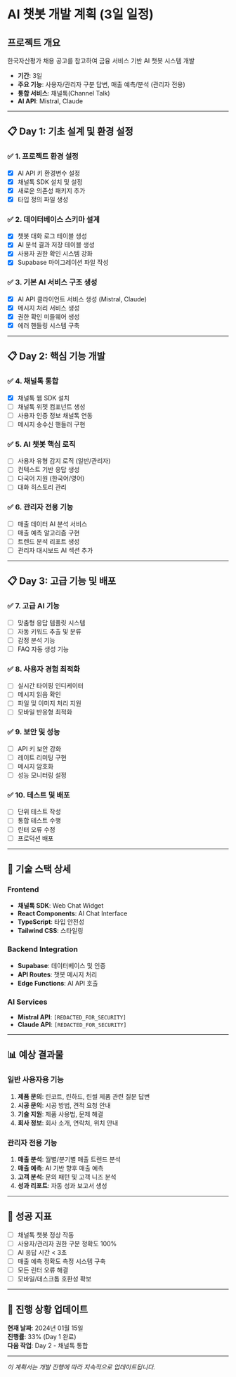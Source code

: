 # AI 챗봇 개발 계획 (3일 일정)

## 프로젝트 개요
한국자산평가 채용 공고를 참고하여 금융 서비스 기반 AI 챗봇 시스템 개발
- **기간**: 3일
- **주요 기능**: 사용자/관리자 구분 답변, 매출 예측/분석 (관리자 전용)
- **통합 서비스**: 채널톡(Channel Talk)
- **AI API**: Mistral, Claude

---

## 📋 Day 1: 기초 설계 및 환경 설정

### ✅ 1. 프로젝트 환경 설정
- [x] AI API 키 환경변수 설정
- [x] 채널톡 SDK 설치 및 설정
- [x] 새로운 의존성 패키지 추가
- [x] 타입 정의 파일 생성

### ✅ 2. 데이터베이스 스키마 설계
- [x] 챗봇 대화 로그 테이블 생성
- [x] AI 분석 결과 저장 테이블 생성
- [x] 사용자 권한 확인 시스템 강화
- [x] Supabase 마이그레이션 파일 작성

### ✅ 3. 기본 AI 서비스 구조 생성
- [x] AI API 클라이언트 서비스 생성 (Mistral, Claude)
- [x] 메시지 처리 서비스 생성
- [x] 권한 확인 미들웨어 생성
- [x] 에러 핸들링 시스템 구축

---

## 📋 Day 2: 핵심 기능 개발

### ✅ 4. 채널톡 통합
- [x] 채널톡 웹 SDK 설치
- [ ] 채널톡 위젯 컴포넌트 생성
- [ ] 사용자 인증 정보 채널톡 연동
- [ ] 메시지 송수신 핸들러 구현

### ✅ 5. AI 챗봇 핵심 로직
- [ ] 사용자 유형 감지 로직 (일반/관리자)
- [ ] 컨텍스트 기반 응답 생성
- [ ] 다국어 지원 (한국어/영어)
- [ ] 대화 히스토리 관리

### ✅ 6. 관리자 전용 기능
- [ ] 매출 데이터 AI 분석 서비스
- [ ] 매출 예측 알고리즘 구현
- [ ] 트렌드 분석 리포트 생성
- [ ] 관리자 대시보드 AI 섹션 추가

---

## 📋 Day 3: 고급 기능 및 배포

### ✅ 7. 고급 AI 기능
- [ ] 맞춤형 응답 템플릿 시스템
- [ ] 자동 키워드 추출 및 분류
- [ ] 감정 분석 기능
- [ ] FAQ 자동 생성 기능

### ✅ 8. 사용자 경험 최적화
- [ ] 실시간 타이핑 인디케이터
- [ ] 메시지 읽음 확인
- [ ] 파일 및 이미지 처리 지원
- [ ] 모바일 반응형 최적화

### ✅ 9. 보안 및 성능
- [ ] API 키 보안 강화
- [ ] 레이트 리미팅 구현
- [ ] 메시지 암호화
- [ ] 성능 모니터링 설정

### ✅ 10. 테스트 및 배포
- [ ] 단위 테스트 작성
- [ ] 통합 테스트 수행
- [ ] 린터 오류 수정
- [ ] 프로덕션 배포

---

## 🔧 기술 스택 상세

### Frontend
- **채널톡 SDK**: Web Chat Widget
- **React Components**: AI Chat Interface
- **TypeScript**: 타입 안전성
- **Tailwind CSS**: 스타일링

### Backend Integration
- **Supabase**: 데이터베이스 및 인증
- **API Routes**: 챗봇 메시지 처리
- **Edge Functions**: AI API 호출

### AI Services
- **Mistral API**: `[REDACTED_FOR_SECURITY]`
- **Claude API**: `[REDACTED_FOR_SECURITY]`

---

## 📊 예상 결과물

### 일반 사용자용 기능
1. **제품 문의**: 린코트, 린하드, 린씰 제품 관련 질문 답변
2. **시공 문의**: 시공 방법, 견적 요청 안내
3. **기술 지원**: 제품 사용법, 문제 해결
4. **회사 정보**: 회사 소개, 연락처, 위치 안내

### 관리자 전용 기능
1. **매출 분석**: 월별/분기별 매출 트렌드 분석
2. **매출 예측**: AI 기반 향후 매출 예측
3. **고객 분석**: 문의 패턴 및 고객 니즈 분석
4. **성과 리포트**: 자동 성과 보고서 생성

---

## 🚀 성공 지표

- [ ] 채널톡 챗봇 정상 작동
- [ ] 사용자/관리자 권한 구분 정확도 100%
- [ ] AI 응답 시간 < 3초
- [ ] 매출 예측 정확도 측정 시스템 구축
- [ ] 모든 린터 오류 해결
- [ ] 모바일/데스크톱 호환성 확보

---

## 📝 진행 상황 업데이트

**현재 날짜**: 2024년 01월 15일  
**진행률**: 33% (Day 1 완료)  
**다음 작업**: Day 2 - 채널톡 통합

---

*이 계획서는 개발 진행에 따라 지속적으로 업데이트됩니다.* 